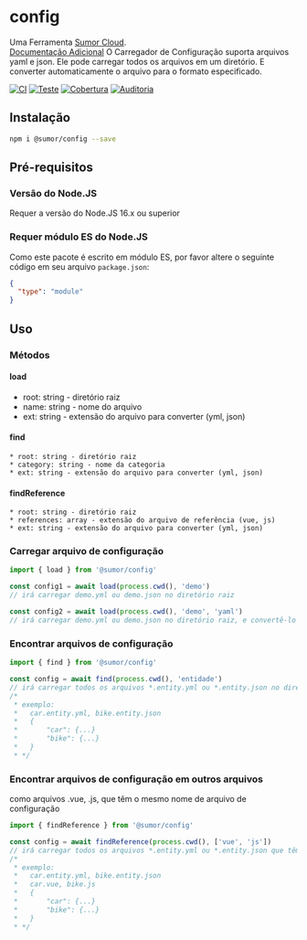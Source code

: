 # config

Uma Ferramenta [Sumor Cloud](https://sumor.cloud).  
[Documentação Adicional](https://sumor.cloud)
O Carregador de Configuração suporta arquivos yaml e json. Ele pode carregar todos os arquivos em um diretório.
E converter automaticamente o arquivo para o formato especificado.

[![CI](https://github.com/sumor-cloud/config/actions/workflows/ci.yml/badge.svg)](https://github.com/sumor-cloud/config/actions/workflows/ci.yml)
[![Teste](https://github.com/sumor-cloud/config/actions/workflows/ut.yml/badge.svg)](https://github.com/sumor-cloud/config/actions/workflows/ut.yml)
[![Cobertura](https://github.com/sumor-cloud/config/actions/workflows/coverage.yml/badge.svg)](https://github.com/sumor-cloud/config/actions/workflows/coverage.yml)
[![Auditoria](https://github.com/sumor-cloud/config/actions/workflows/audit.yml/badge.svg)](https://github.com/sumor-cloud/config/actions/workflows/audit.yml)

## Instalação

```bash
npm i @sumor/config --save
```

## Pré-requisitos

### Versão do Node.JS

Requer a versão do Node.JS 16.x ou superior

### Requer módulo ES do Node.JS

Como este pacote é escrito em módulo ES,
por favor altere o seguinte código em seu arquivo `package.json`:

```json
{
  "type": "module"
}
```

## Uso

### Métodos

#### load

- root: string - diretório raiz
- name: string - nome do arquivo
- ext: string - extensão do arquivo para converter (yml, json)

#### find

    * root: string - diretório raiz
    * category: string - nome da categoria
    * ext: string - extensão do arquivo para converter (yml, json)

#### findReference

    * root: string - diretório raiz
    * references: array - extensão do arquivo de referência (vue, js)
    * ext: string - extensão do arquivo para converter (yml, json)

### Carregar arquivo de configuração

```javascript
import { load } from '@sumor/config'

const config1 = await load(process.cwd(), 'demo')
// irá carregar demo.yml ou demo.json no diretório raiz

const config2 = await load(process.cwd(), 'demo', 'yaml')
// irá carregar demo.yml ou demo.json no diretório raiz, e convertê-lo para um arquivo no formato yaml
```

### Encontrar arquivos de configuração

```javascript
import { find } from '@sumor/config'

const config = await find(process.cwd(), 'entidade')
// irá carregar todos os arquivos *.entity.yml ou *.entity.json no diretório raiz
/*
 * exemplo:
 *   car.entity.yml, bike.entity.json
 *   {
 *       "car": {...}
 *       "bike": {...}
 *   }
 * */
```

### Encontrar arquivos de configuração em outros arquivos

como arquivos .vue, .js, que têm o mesmo nome de arquivo de configuração

```javascript
import { findReference } from '@sumor/config'

const config = await findReference(process.cwd(), ['vue', 'js'])
// irá carregar todos os arquivos *.entity.yml ou *.entity.json que têm o mesmo nome com *.vue ou *.js no diretório raiz
/*
 * exemplo:
 *   car.entity.yml, bike.entity.json
 *   car.vue, bike.js
 *   {
 *       "car": {...}
 *       "bike": {...}
 *   }
 * */
```
